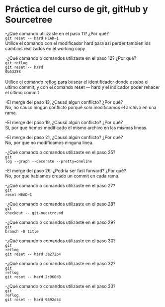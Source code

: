 # Práctica del curso de **git**, **gitHub** y **Sourcetree**

<p>-¿Qué comando utilizaste en el paso 11? ¿Por qué?<br />
	<code>git reset -- hard HEAD~1</code> <br />
Utilice el comando con el modificador hard para asi perder tambien los cambios realizados en el working copy<br />

-¿Qué comando o comandos utilizaste en el paso 12? ¿Por qué?<br />
	<code>git reflog</code><br />
	<code>git reset -- hard 0b53258</code><br />	
Utilice el comando reflog para buscar el identificador donde estaba el ultimo commit, y con el comando reset -- hard 
y el indicador poder rehacer el último commit <br />

-El merge del paso 13, ¿Causó algun conflicto? ¿Por qué?<br />
No, no causo ningún conflicto porqué solo modificamos el archivo en una rama.<br />

-El merge del paso 19, ¿Causó algún conflicto? ¿Por qué?<br />
Sí, por que hemos modificado el mismo archivo en las mismas líneas.<br />

-El merge del paso 21, ¿Causó algún conflicto? ¿Por qué?<br />
No, por que no modificamos ninguna linea.<br />

-¿Qué comando o comandos utilizaste en el paso 25?<br />
	<code>git log --graph --decorate --pretty=oneline</code><br />

-El merge del paso 26, ¿Podría ser fast forward? ¿Por qué?<br />
No, por que habiamos creado un commit en cada rama.<br />

-¿Qué comando o comandos utilizaste en el paso 27?<br />
	<code>git reset HEAD~1</code><br />

-¿Qué comando o comandos utilizaste en el paso 28?<br />
	<code>git checkout -- git-nuestro.md</code><br />

-¿Qué comando o comandos utilizaste en el paso 29?<br />
	<code>git branch -D title</code><br />

-¿Qué comando o comandos utilizaste en el paso 30?<br />
	<code>git reflog</code><br />
	<code>git reset -- hard 3a272b4</code><br />

-¿Qué comando o comandos utilizaste en el paso 32?<br />
	<code>git reflog</code><br />
        <code>git reset -- hard 2c960d3</code><br />

-¿Qué comando o comandos utilizaste en el paso 33?<br />
	<code>git reflog</code><br />
        <code>git reset -- hard 9692d54</code><br />

</p>
